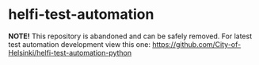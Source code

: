 # helfi-test-automation

<b>NOTE!</b> This repository is abandoned and can  be safely removed. For latest test automation development view this one:  https://github.com/City-of-Helsinki/helfi-test-automation-python
